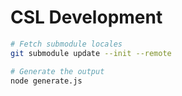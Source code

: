 # CSL Development


```bash
# Fetch submodule locales
git submodule update --init --remote

# Generate the output
node generate.js
```
